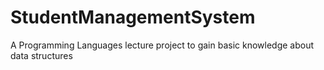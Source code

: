 # StudentManagementSystem
A Programming Languages lecture project to gain basic knowledge about data structures
